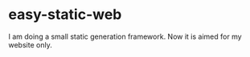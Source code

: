 # easy-static-web
I am doing a small static generation framework. Now it is aimed for my website only.
